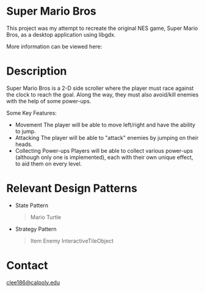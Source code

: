 # Super Mario Bros
This project was my attempt to recreate the original NES game, Super Mario Bros, as a desktop application using libgdx.

More information can be viewed here: 

# Description
Super Mario Bros is a 2-D side scroller where the player must race against the clock to reach the goal. Along the way, they must also avoid/kill enemies with the help of some power-ups.

Some Key Features:

  - Movement
    The player will be able to move left/right and have the ability to jump.
  - Attacking
    The player will be able to "attack" enemies by jumping on their heads.
  - Collecting Power-ups
    Players will be able to collect various power-ups (although only one is implemented), each with their own unique effect, to aid them on     every level.
    
# Relevant Design Patterns
  - State Pattern
    > Mario
    > Turtle
  - Strategy Pattern
    > Item
    > Enemy
    > InteractiveTileObject
    
# Contact
clee186@calpoly.edu
